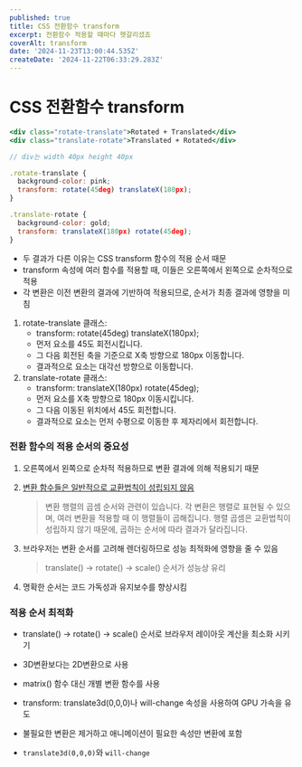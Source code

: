 ```yaml
---
published: true
title: CSS 전환함수 transform
excerpt: 전환함수 적용할 때마다 헷갈리셨죠
coverAlt: transform
date: '2024-11-23T13:00:44.535Z'
createDate: '2024-11-22T06:33:29.283Z'
---
```


# CSS 전환함수 transform

```jsx
<div class="rotate-translate">Rotated + Translated</div>
<div class="translate-rotate">Translated + Rotated</div>

// div는 width 40px height 40px

.rotate-translate {
  background-color: pink;
  transform: rotate(45deg) translateX(180px);
}

.translate-rotate {
  background-color: gold;
  transform: translateX(180px) rotate(45deg);
}
```

- 두 결과가 다른 이유는 CSS transform 함수의 적용 순서 때문
- transform 속성에 여러 함수를 적용할 때, 이들은 오른쪽에서 왼쪽으로 순차적으로 적용
- 각 변환은 이전 변환의 결과에 기반하여 적용되므로, 순서가 최종 결과에 영향을 미침

1. rotate-translate 클래스:
   - transform: rotate(45deg) translateX(180px);
   - 먼저 요소를 45도 회전시킵니다.
   - 그 다음 회전된 축을 기준으로 X축 방향으로 180px 이동합니다.
   - 결과적으로 요소는 대각선 방향으로 이동합니다.
2. translate-rotate 클래스:
   - transform: translateX(180px) rotate(45deg);
   - 먼저 요소를 X축 방향으로 180px 이동시킵니다.
   - 그 다음 이동된 위치에서 45도 회전합니다.
   - 결과적으로 요소는 먼저 수평으로 이동한 후 제자리에서 회전합니다.

### 전환 함수의 적용 순서의 중요성

1. 오른쪽에서 왼쪽으로 순차적 적용하므로 변환 결과에 의해 적용되기 때문
2. [변환 함수들은 일반적으로 교환법칙이 성립되지 않음](https://developer.mozilla.org/en-US/docs/Web/CSS/transform-function/rotate#a)

   > 변환 행렬의 곱셈 순서와 관련이 있습니다. 각 변환은 행렬로 표현될 수 있으며, 여러 변환을 적용할 때 이 행렬들이 곱해집니다. 행렬 곱셈은 교환법칙이 성립하지 않기 때문에, 곱하는 순서에 따라 결과가 달라집니다.

3. 브라우저는 변환 순서를 고려해 렌더링하므로 성능 최적화에 영향을 줄 수 있음

   > translate() -> rotate() -> scale() 순서가 성능상 유리

4. 명확한 순서는 코드 가독성과 유지보수를 향상시킴

### 적용 순서 최적화

- translate() -> rotate() -> scale() 순서로 브라우저 레이아웃 계산을 최소화 시키기
- 3D변환보다는 2D변환으로 사용
- matrix() 함수 대신 개별 변환 함수를 사용
- transform: translate3d(0,0,0)나 will-change 속성을 사용하여 GPU 가속을 유도
- 불필요한 변환은 제거하고 애니메이션이 필요한 속성만 변환에 포함

- `translate3d(0,0,0)`와 `will-change`
